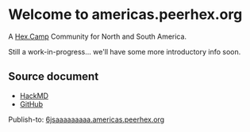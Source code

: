 # Welcome to americas.peerhex.org

A [Hex.Camp](https://hex.camp/) Community for North and South America.

Still a work-in-progress... we'll have some more introductory info soon.

## Source document

* [HackMD](https://hackmd.io/f_IDHszQQ-KurPjUi9L5qw)
* [GitHub](https://github.com/hexcamp/hackmd-notes/blob/main/peerhex-americas-welcome/index.md)

Publish-to: [6jsaaaaaaaaa.americas.peerhex.org](https://6jsaaaaaaaaa.americas.peerhex.org/)